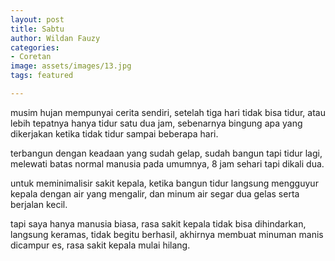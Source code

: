 ```yaml
---
layout: post
title: Sabtu
author: Wildan Fauzy
categories:
- Coretan
image: assets/images/13.jpg
tags: featured

---
```

musim hujan mempunyai cerita sendiri, setelah tiga hari tidak bisa tidur, atau lebih tepatnya hanya tidur satu dua jam, sebenarnya bingung apa yang dikerjakan ketika tidak tidur sampai beberapa hari.

terbangun dengan keadaan yang sudah gelap, sudah bangun tapi tidur lagi, melewati batas normal manusia pada umumnya, 8 jam sehari tapi dikali dua.

untuk meminimalisir sakit kepala, ketika bangun tidur langsung mengguyur kepala dengan air yang mengalir, dan minum air segar dua gelas serta berjalan kecil.

tapi saya hanya manusia biasa, rasa sakit kepala tidak bisa dihindarkan, langsung keramas, tidak begitu berhasil, akhirnya membuat minuman manis dicampur es, rasa sakit kepala mulai hilang.
